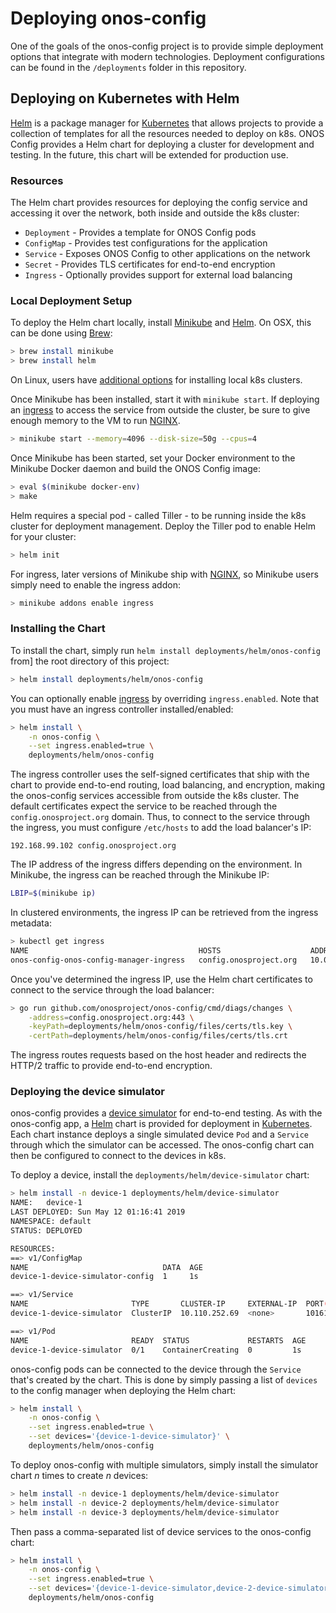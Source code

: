 # Deploying onos-config

One of the goals of the onos-config project is to provide simple deployment options
that integrate with modern technologies. Deployment configurations can be found in
the `/deployments` folder in this repository.

## Deploying on Kubernetes with Helm

[Helm] is a package manager for [Kubernetes] that allows projects to provide a
collection of templates for all the resources needed to deploy on k8s. ONOS Config
provides a Helm chart for deploying a cluster for development and testing. In the
future, this chart will be extended for production use.

### Resources

The Helm chart provides resources for deploying the config service and accessing
it over the network, both inside and outside the k8s cluster:
* `Deployment` - Provides a template for ONOS Config pods
* `ConfigMap` - Provides test configurations for the application
* `Service` - Exposes ONOS Config to other applications on the network
* `Secret` - Provides TLS certificates for end-to-end encryption
* `Ingress` - Optionally provides support for external load balancing

### Local Deployment Setup

To deploy the Helm chart locally, install [Minikube] and [Helm]. On OSX, this can be done
using [Brew]:

```bash
> brew install minikube
> brew install helm
```

On Linux, users have [additional options](https://kubernetes.io/docs/setup/minikube/#additional-links)
for installing local k8s clusters.

Once Minikube has been installed, start it with `minikube start`. If deploying an
[ingress] to access the service from outside the cluster, be sure to give enough
memory to the VM to run [NGINX].

```bash
> minikube start --memory=4096 --disk-size=50g --cpus=4
```

Once Minikube has been started, set your Docker environment to the Minikube Docker
daemon and build the ONOS Config image:

```bash
> eval $(minikube docker-env)
> make
```

Helm requires a special pod - called Tiller - to be running inside the k8s cluster for deployment
management. Deploy the Tiller pod to enable Helm for your cluster:

```bash
> helm init
```

For ingress, later versions of Minikube ship with [NGINX], so Minikube users simply
need to enable the ingress addon:

```bash
> minikube addons enable ingress
```

### Installing the Chart

To install the chart, simply run `helm install deployments/helm/onos-config` from]
the root directory of this project:

```bash
> helm install deployments/helm/onos-config
```

You can optionally enable [ingress] by overriding `ingress.enabled`. Note that you
must have an ingress controller installed/enabled:

```bash
> helm install \
    -n onos-config \
    --set ingress.enabled=true \
    deployments/helm/onos-config
```

The ingress controller uses the self-signed certificates that ship with the chart
to provide end-to-end routing, load balancing, and encryption, making the onos-config
services accessible from outside the k8s cluster. The default certificates expect the
service to be reached through the `config.onosproject.org` domain. Thus, to connect
to the service through the ingress, you must configure `/etc/hosts` to add the
load balancer's IP:

```
192.168.99.102 config.onosproject.org
```

The IP address of the ingress differs depending on the environment. In Minikube,
the ingress can be reached through the Minikube IP:

```bash
LBIP=$(minikube ip)
```

In clustered environments, the ingress IP can be retrieved from the ingress
metadata:

```bash
> kubectl get ingress
NAME                                      HOSTS                    ADDRESS     PORTS     AGE
onos-config-onos-config-manager-ingress   config.onosproject.org   10.0.2.15   80, 443   76m
```

Once you've determined the ingress IP, use the Helm chart certificates to connect
to the service through the load balancer:

```bash
> go run github.com/onosproject/onos-config/cmd/diags/changes \
    -address=config.onosproject.org:443 \
    -keyPath=deployments/helm/onos-config/files/certs/tls.key \
    -certPath=deployments/helm/onos-config/files/certs/tls.crt
```

The ingress routes requests based on the host header and redirects the HTTP/2
traffic to provide end-to-end encryption.

### Deploying the device simulator

onos-config provides a [device simulator](../tools/test/devicesim/gnmi_user_manual.md)
for end-to-end testing. As with the onos-config app, a [Helm] chart is provided for
deployment in [Kubernetes]. Each chart instance deploys a single simulated device
`Pod` and a `Service` through which the simulator can be accessed. The onos-config chart can
then be configured to connect to the devices in k8s.

To deploy a device, install the `deployments/helm/device-simulator` chart:

```bash
> helm install -n device-1 deployments/helm/device-simulator
NAME:   device-1
LAST DEPLOYED: Sun May 12 01:16:41 2019
NAMESPACE: default
STATUS: DEPLOYED

RESOURCES:
==> v1/ConfigMap
NAME                              DATA  AGE
device-1-device-simulator-config  1     1s

==> v1/Service
NAME                       TYPE       CLUSTER-IP     EXTERNAL-IP  PORT(S)    AGE
device-1-device-simulator  ClusterIP  10.110.252.69  <none>       10161/TCP  1s

==> v1/Pod
NAME                       READY  STATUS             RESTARTS  AGE
device-1-device-simulator  0/1    ContainerCreating  0         1s
```

onos-config pods can be connected to the device through the `Service` that's
created by the chart. This is done by simply passing a list of `devices` to the
config manager when deploying the Helm chart:

```bash
> helm install \
    -n onos-config \
    --set ingress.enabled=true \
    --set devices='{device-1-device-simulator}' \
    deployments/helm/onos-config
```

To deploy onos-config with multiple simulators, simply install the simulator
chart _n_ times to create _n_ devices:

```bash
> helm install -n device-1 deployments/helm/device-simulator
> helm install -n device-2 deployments/helm/device-simulator
> helm install -n device-3 deployments/helm/device-simulator
```

Then pass a comma-separated list of device services to the onos-config chart:

```bash
> helm install \
    -n onos-config \
    --set ingress.enabled=true \
    --set devices='{device-1-device-simulator,device-2-device-simulator,device-3-device-simulator}' \
    deployments/helm/onos-config
```

[Brew]: https://brew.sh/
[Helm]: https://helm.sh/
[Kubernetes]: https://kubernetes.io/
[k8s]: https://kubernetes.io/
[Minikube]: https://kubernetes.io/docs/setup/minikube/
[NGINX]: https://www.nginx.com/
[ingress]: https://kubernetes.io/docs/concepts/services-networking/ingress/

